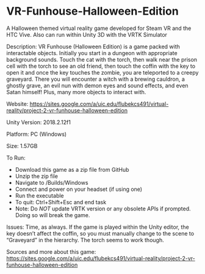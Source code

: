 # VR-Funhouse-Halloween-Edition
A Halloween themed virtual reality game developed for Steam VR and the HTC Vive. Also can run within Unity 3D with the VRTK Simulator

Description:
VR Funhouse (Halloween Edition) is a game packed with interactable objects. Initially you start in a dungeon with appropriate background sounds. Touch the cat with the torch, then walk near the prison cell with the torch to see an old friend, then touch the coffin with the key to open it and once the key touches the zombie, you are teleported to a creepy graveyard. There you will encounter a witch with a brewing cauldron, a ghostly grave, an evil nun with demon eyes and sound effects, and even Satan himself! Plus, many more objects to interact with. 

Website: https://sites.google.com/a/uic.edu/flubekcs491/virtual-reality/project-2-vr-funhouse-halloween-edition

Unity Version: 2018.2.12f1

Platform: PC (Windows)

Size: 1.57GB


To Run:
- Download this game as a zip file from GitHub 
- Unzip the zip file
- Navigate to /Builds/Windows
- Connect and power on your headset (if using one)
- Run the executable
- To quit: Ctrl+Shift+Esc and end task
- Note: Do *NOT* update VRTK version or any obsolete APIs if prompted. Doing so will break the game.

Issues: 
Time, as always. If the game is played within the Unity editor, the key doesn’t affect the coffin, so you must manually change to the scene to “Graveyard” in the hierarchy. The torch seems to work though.

Sources and more about this game: https://sites.google.com/a/uic.edu/flubekcs491/virtual-reality/project-2-vr-funhouse-halloween-edition
